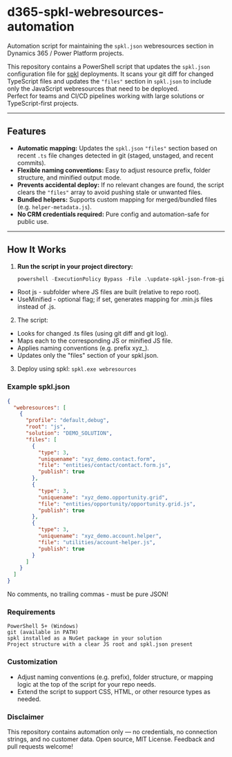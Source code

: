 # d365-spkl-webresources-automation

Automation script for maintaining the `spkl.json` webresources section in Dynamics 365 / Power Platform projects.

This repository contains a PowerShell script that updates the `spkl.json` configuration file for [spkl](https://github.com/scottdurow/spkl) deployments. It scans your git diff for changed TypeScript files and updates the `"files"` section in `spkl.json` to include only the JavaScript webresources that need to be deployed.  
Perfect for teams and CI/CD pipelines working with large solutions or TypeScript-first projects.

---

## Features

- **Automatic mapping:** Updates the `spkl.json` `"files"` section based on recent `.ts` file changes detected in git (staged, unstaged, and recent commits).
- **Flexible naming conventions:** Easy to adjust resource prefix, folder structure, and minified output mode.
- **Prevents accidental deploy:** If no relevant changes are found, the script clears the `"files"` array to avoid pushing stale or unwanted files.
- **Bundled helpers:** Supports custom mapping for merged/bundled files (e.g. `helper-metadata.js`).
- **No CRM credentials required:** Pure config and automation-safe for public use.

---

## How It Works

1. **Run the script in your project directory:**
   ```powershell
   powershell -ExecutionPolicy Bypass -File .\update-spkl-json-from-git.ps1 -Root js [-UseMinified]
    ```
  - Root js - subfolder where JS files are built (relative to repo root).
  - UseMinified - optional flag; if set, generates mapping for .min.js files instead of .js.

2. The script:
  - Looks for changed .ts files (using git diff and git log).
  - Maps each to the corresponding JS or minified JS file.
  - Applies naming conventions (e.g. prefix xyz_).
  - Updates only the "files" section of your spkl.json.

3. Deploy using spkl:
   ```spkl.exe webresources```

### Example spkl.json
```json
{
  "webresources": [
    {
      "profile": "default,debug",
      "root": "js",
      "solution": "DEMO_SOLUTION",
      "files": [
        {
          "type": 3,
          "uniquename": "xyz_demo.contact.form",
          "file": "entities/contact/contact.form.js",
          "publish": true
        },
        {
          "type": 3,
          "uniquename": "xyz_demo.opportunity.grid",
          "file": "entities/opportunity/opportunity.grid.js",
          "publish": true
        },
        {
          "type": 3,
          "uniquename": "xyz_demo.account.helper",
          "file": "utilities/account-helper.js",
          "publish": true
        }
      ]
    }
  ]
}
```
No comments, no trailing commas - must be pure JSON!

### Requirements

```
PowerShell 5+ (Windows)
git (available in PATH)
spkl installed as a NuGet package in your solution
Project structure with a clear JS root and spkl.json present
```

### Customization

  - Adjust naming conventions (e.g. prefix), folder structure, or mapping logic at the top of the script for your repo needs.
  - Extend the script to support CSS, HTML, or other resource types as needed.

### Disclaimer

This repository contains automation only — no credentials, no connection strings, and no customer data.
Open source, MIT License.
Feedback and pull requests welcome!
